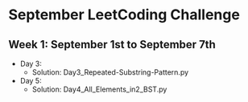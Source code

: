 # September LeetCoding Challenge

## Week 1: September 1st to September 7th

- Day 3:
  - Solution: Day3_Repeated-Substring-Pattern.py
- Day 5:
  - Solution: Day4_All_Elements_in2_BST.py

